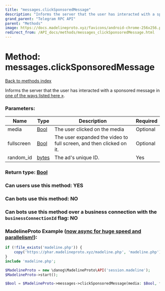 ```yaml
---
title: "messages.clickSponsoredMessage"
description: "Informs the server that the user has interacted with a sponsored message in [one of the ways listed here »](https://core.telegram.org/api/sponsored-messages#clicking-on-sponsored-messages)."
grand_parent: "Telegram RPC API"
parent: "Methods"
image: https://docs.madelineproto.xyz/favicons/android-chrome-256x256.png
redirect_from: /API_docs/methods/messages_clickSponsoredMessage.html
---
```

# Method: messages.clickSponsoredMessage
[Back to methods index](index.html)



Informs the server that the user has interacted with a sponsored message in [one of the ways listed here »](https://core.telegram.org/api/sponsored-messages#clicking-on-sponsored-messages).

### Parameters:

| Name     |    Type       | Description | Required |
|----------|---------------|-------------|----------|
|media|[Bool](/API_docs/types/Bool.html) | The user clicked on the media | Optional|
|fullscreen|[Bool](/API_docs/types/Bool.html) | The user expanded the video to full screen, and then clicked on it. | Optional|
|random\_id|[bytes](/API_docs/types/bytes.html) | The ad's unique ID. | Yes|


### Return type: [Bool](/API_docs/types/Bool.html)

### Can users use this method: **YES**


### Can bots use this method: **NO**


### Can bots use this method over a business connection with the `businessConnectionId` flag: **NO**


### MadelineProto Example ([now async for huge speed and parallelism!](https://docs.madelineproto.xyz/docs/ASYNC.html)):


```php
if (!file_exists('madeline.php')) {
    copy('https://phar.madelineproto.xyz/madeline.php', 'madeline.php');
}
include 'madeline.php';

$MadelineProto = new \danog\MadelineProto\API('session.madeline');
$MadelineProto->start();

$Bool = $MadelineProto->messages->clickSponsoredMessage(media: $Bool, fullscreen: $Bool, random_id: 'bytes', );
```

